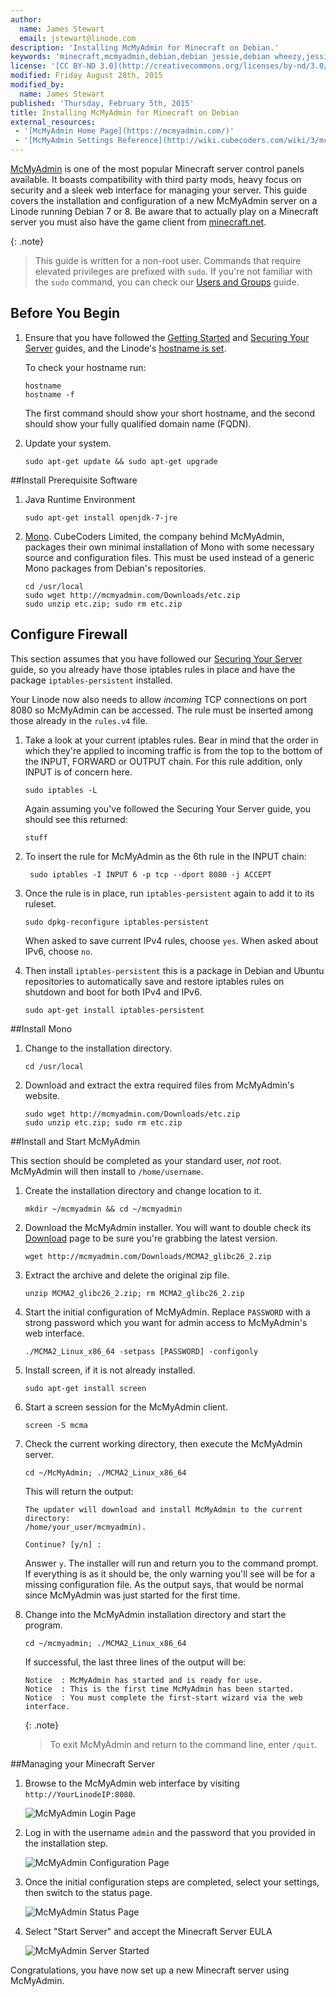 ```yaml
---
author:
  name: James Stewart
  email: jstewart@linode.com
description: 'Installing McMyAdmin for Minecraft on Debian.'
keywords: 'minecraft,mcmyadmin,debian,debian jessie,debian wheezy,jessie,wheezy'
license: '[CC BY-ND 3.0](http://creativecommons.org/licenses/by-nd/3.0/us/)'
modified: Friday August 28th, 2015
modified_by:
  name: James Stewart
published: 'Thursday, February 5th, 2015'
title: Installing McMyAdmin for Minecraft on Debian
external_resources:
 - '[McMyAdmin Home Page](https://mcmyadmin.com/)'
 - '[McMyAdmin Settings Reference](http://wiki.cubecoders.com/wiki/3/mcmyadmin-settings-reference)'
---
```


[McMyAdmin](https://mcmyadmin.com/) is one of the most popular Minecraft server control panels available. It boasts compatibility with third party mods, heavy focus on security and a sleek web interface for managing your server. This guide covers the installation and configuration of a new McMyAdmin server on a Linode running Debian 7 or 8. Be aware that to actually play on a Minecraft server you must also have the game client from [minecraft.net](https://minecraft.net/).

{: .note}
>
>This guide is written for a non-root user. Commands that require elevated privileges are prefixed with `sudo`. If you're not familiar with the `sudo` command, you can check our [Users and Groups](/docs/tools-reference/linux-users-and-groups) guide.

## Before You Begin

1.  Ensure that you have followed the [Getting Started](/docs/getting-started) and [Securing Your Server](/docs/security/securing-your-server) guides, and the Linode's [hostname is set](/docs/getting-started#setting-the-hostname).

    To check your hostname run:

        hostname
        hostname -f

    The first command should show your short hostname, and the second should show your fully qualified domain name (FQDN).

2.  Update your system.

        sudo apt-get update && sudo apt-get upgrade

##Install Prerequisite Software

1.  Java Runtime Environment

		sudo apt-get install openjdk-7-jre

2.  [Mono](http://www.mono-project.com/). CubeCoders Limited, the company behind McMyAdmin, packages their own minimal installation of Mono with some necessary source and configuration files. This must be used instead of a generic Mono packages from Debian's repositories.

		cd /usr/local
		sudo wget http://mcmyadmin.com/Downloads/etc.zip
		sudo unzip etc.zip; sudo rm etc.zip

## Configure Firewall

This section assumes that you have followed our [Securing Your Server](/docs/security/securing-your-server) guide, so you already have those iptables rules in place and have the package `iptables-persistent` installed.

Your Linode now also needs to allow *incoming* TCP connections on port 8080 so McMyAdmin can be accessed. The rule must be inserted among those already in the `rules.v4` file.

1.  Take a look at your current iptables rules. Bear in mind that the order in which they're applied to incoming traffic is from the top to the bottom of the INPUT, FORWARD or OUTPUT chain. For this rule addition, only INPUT is of concern here.

		sudo iptables -L

	Again assuming you've followed the Securing Your Server guide, you should see this returned:

	~~~
	stuff
	~~~

2. To insert the rule for McMyAdmin as the 6th rule in the INPUT chain:

		sudo iptables -I INPUT 6 -p tcp --dport 8080 -j ACCEPT

3.  Once the rule is in place, run `iptables-persistent` again to add it to its ruleset.

		sudo dpkg-reconfigure iptables-persistent

	When asked to save current IPv4 rules, choose `yes`. When asked about IPv6, choose `no`.


3.  Then install `iptables-persistent` this is a package in Debian and Ubuntu repositories to automatically save and restore iptables rules on shutdown and boot for both IPv4 and IPv6.

		sudo apt-get install iptables-persistent
##Install Mono

1.  Change to the installation directory.

		cd /usr/local

2.  Download and extract the extra required files from McMyAdmin's website.

		sudo wget http://mcmyadmin.com/Downloads/etc.zip
		sudo unzip etc.zip; sudo rm etc.zip

##Install and Start McMyAdmin

This section should be completed as your standard user, *not* root. McMyAdmin will then install to `/home/username`.

1.  Create the installation directory and change location to it.

		mkdir ~/mcmyadmin && cd ~/mcmyadmin

2.  Download the McMyAdmin installer. You will want to double check its [Download](https://www.mcmyadmin.com/#/download) page to be sure you're grabbing the latest version.

		wget http://mcmyadmin.com/Downloads/MCMA2_glibc26_2.zip

3.  Extract the archive and delete the original zip file.

		unzip MCMA2_glibc26_2.zip; rm MCMA2_glibc26_2.zip

4.  Start the initial configuration of McMyAdmin. Replace `PASSWORD` with a strong password which you want for admin access to McMyAdmin's web interface.

		./MCMA2_Linux_x86_64 -setpass [PASSWORD] -configonly

5.  Install screen, if it is not already installed.

		sudo apt-get install screen

6.  Start a screen session for the McMyAdmin client.

		screen -S mcma

7.  Check the current working directory, then execute the McMyAdmin server.

		cd ~/McMyAdmin; ./MCMA2_Linux_x86_64

	This will return the output:

		The updater will download and install McMyAdmin to the current directory:
		/home/your_user/mcmyadmin).

		Continue? [y/n] :

	Answer `y`. The installer will run and return you to the command prompt. If everything is as it should be, the only warning you'll see will be for a missing configuration file. As the output says, that would be normal since McMyAdmin was just started for the first time.

8.  Change into the McMyAdmin installation directory and start the program.

		cd ~/mcmyadmin; ./MCMA2_Linux_x86_64

	If successful, the last three lines of the output will be:

		Notice	: McMyAdmin has started and is ready for use.
		Notice	: This is the first time McMyAdmin has been started.
		Notice	: You must complete the first-start wizard via the web interface.

	{: .note}
	>
	>To exit McMyAdmin and return to the command line, enter `/quit`.

##Managing your Minecraft Server

1.  Browse to the McMyAdmin web interface by visiting `http://YourLinodeIP:8080`.

	![McMyAdmin Login Page](/docs/assets/mcmyadmin-login-page.png)

2.  Log in with the username `admin` and the password that you provided in the installation step.
	
	![McMyAdmin Configuration Page](/docs/assets/mcmyadmin-config-page.png)

3.  Once the initial configuration steps are completed,  select your settings, then switch to the status page.
	
	![McMyAdmin Status Page](/docs/assets/mymyadmin-status-page.png)

4.  Select "Start Server" and accept the Minecraft Server EULA

	![McMyAdmin Server Started](/docs/assets/mcmyadmin-server-running.png)


Congratulations, you have now set up a new Minecraft server using McMyAdmin.